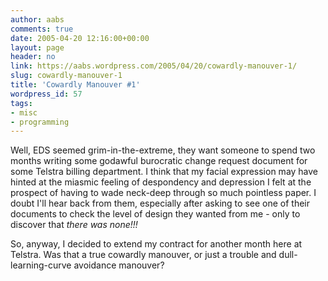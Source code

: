 ```yaml
---
author: aabs
comments: true
date: 2005-04-20 12:16:00+00:00
layout: page
header: no
link: https://aabs.wordpress.com/2005/04/20/cowardly-manouver-1/
slug: cowardly-manouver-1
title: 'Cowardly Manouver #1'
wordpress_id: 57
tags:
- misc
- programming
---
```


Well, EDS seemed grim-in-the-extreme, they want someone to spend two months writing some godawful burocratic change request document for some Telstra billing department. I think that my facial expression may have hinted at the miasmic feeling of despondency and depression I felt at the prospect of having to wade neck-deep through so much pointless paper. I doubt I'll hear back from them, especially after asking to see one of their documents to check the level of design they wanted from me - only to discover that _there was none!!!_

So, anyway, I decided to extend my contract for another month here at Telstra. Was that a true cowardly manouver, or just a trouble and dull-learning-curve avoidance manouver?
